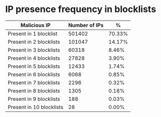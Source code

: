 # IP presence frequency in blocklists
| Malicious IP | Number of IPs | % |
|----|----|----|
| Present in 1 blocklist | 501402 | 70.33% |
| Present in 2 blocklists | 101047 | 14.17% |
| Present in 3 blocklists | 60318 | 8.46% |
| Present in 4 blocklists | 27828 | 3.90% |
| Present in 5 blocklists | 12433 | 1.74% |
| Present in 6 blocklists | 6068 | 0.85% |
| Present in 7 blocklists | 2296 | 0.32% |
| Present in 8 blocklists | 1305 | 0.18% |
| Present in 9 blocklists | 188 | 0.03% |
| Present in 10 blocklists | 28 | 0.00% |
